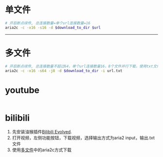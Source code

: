 # 单文件
```sh
# 开启断点续传, 总连接数量=单个url连接数量=16
aria2c -c -x16 -s16 -d $download_to_dir $url 
```

---
# 多文件
```sh
# 开启断点续传, 总连接数量不超过64，单个url连接数量16，8个文件并行下载，使用txt文件记录下载地址
aria2c -c -x16 -s64 -j8 -d $download_to_dir -i url.txt
```

# youtube
```sh
```

# bilibili
1. 先安装油猴插件[Bilibili Evolved](https://github.com/the1812/Bilibili-Evolved).
2. 打开视频，左侧功能按钮，下载视频，选择输出方式为aria2 input，输出.txt文件
3. 使用[多文件](#多文件)中的aria2c方式下载